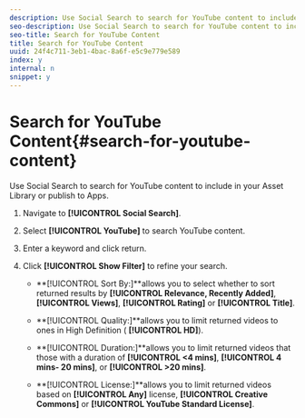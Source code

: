 ```yaml
---
description: Use Social Search to search for YouTube content to include in your Asset Library or publish to Apps.
seo-description: Use Social Search to search for YouTube content to include in your Asset Library or publish to Apps.
seo-title: Search for YouTube Content
title: Search for YouTube Content
uuid: 24f4c711-3eb1-4bac-8a6f-e5c9e779e589
index: y
internal: n
snippet: y
---
```


# Search for YouTube Content{#search-for-youtube-content}

Use Social Search to search for YouTube content to include in your Asset Library or publish to Apps.

1. Navigate to **[!UICONTROL Social Search]**.
1. Select **[!UICONTROL YouTube]** to search YouTube content.
1. Enter a keyword and click return.
1. Click **[!UICONTROL Show Filter]** to refine your search.

    * **[!UICONTROL Sort By:]**allows you to select whether to sort returned results by **[!UICONTROL Relevance, Recently Added]**, **[!UICONTROL Views]**, **[!UICONTROL Rating]** or **[!UICONTROL Title]**.
    
    * **[!UICONTROL Quality:]**allows you to limit returned videos to ones in High Definition ( **[!UICONTROL HD]**).
    
    * **[!UICONTROL Duration:]**allows you to limit returned videos that those with a duration of **[!UICONTROL <4 mins]**, **[!UICONTROL 4 mins- 20 mins]**, or **[!UICONTROL >20 mins]**.
    
    * **[!UICONTROL License:]**allows you to limit returned videos based on **[!UICONTROL Any]** license, **[!UICONTROL Creative Commons]** or **[!UICONTROL YouTube Standard License]**.

